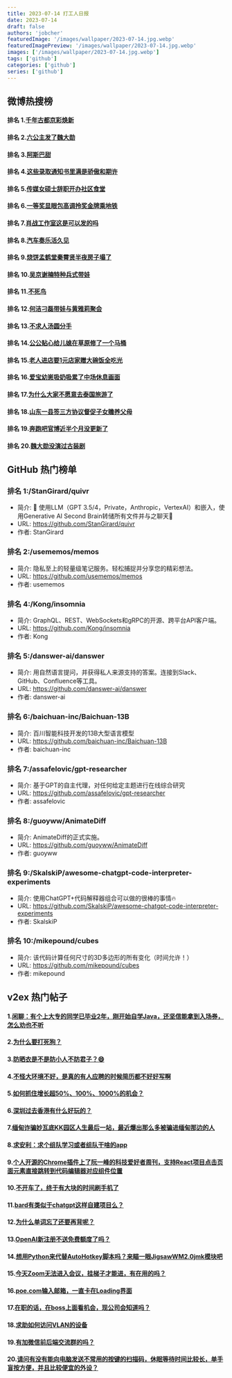 ```yaml
---
title: 2023-07-14 打工人日报
date: 2023-07-14
draft: false
authors: 'jobcher'
featuredImage: '/images/wallpaper/2023-07-14.jpg.webp'
featuredImagePreview: '/images/wallpaper/2023-07-14.jpg.webp'
images: ['/images/wallpaper/2023-07-14.jpg.webp']
tags: ['github']
categories: ['github']
series: ['github']
---
```


## 微博热搜榜

#### 排名 1.[千年古都京彩焕新](https://s.weibo.com/weibo?q=千年古都京彩焕新)
#### 排名 2.[六公主发了魏大勋](https://s.weibo.com/weibo?q=六公主发了魏大勋)
#### 排名 3.[阿斯巴甜](https://s.weibo.com/weibo?q=阿斯巴甜)
#### 排名 4.[这些录取通知书里满是骄傲和期许](https://s.weibo.com/weibo?q=这些录取通知书里满是骄傲和期许)
#### 排名 5.[传媒女硕士辞职开办社区食堂](https://s.weibo.com/weibo?q=传媒女硕士辞职开办社区食堂)
#### 排名 6.[一等奖显眼包高调拎奖金牌乘地铁](https://s.weibo.com/weibo?q=一等奖显眼包高调拎奖金牌乘地铁)
#### 排名 7.[肖战工作室这是可以发的吗](https://s.weibo.com/weibo?q=肖战工作室这是可以发的吗)
#### 排名 8.[汽车奏乐活久见](https://s.weibo.com/weibo?q=汽车奏乐活久见)
#### 排名 9.[烧饼孟鹤堂秦霄贤半夜房子塌了](https://s.weibo.com/weibo?q=烧饼孟鹤堂秦霄贤半夜房子塌了)
#### 排名 10.[吴京谢楠特种兵式带娃](https://s.weibo.com/weibo?q=吴京谢楠特种兵式带娃)
#### 排名 11.[不死鸟](https://s.weibo.com/weibo?q=不死鸟)
#### 排名 12.[何洁刁磊带娃与黄雅莉聚会](https://s.weibo.com/weibo?q=何洁刁磊带娃与黄雅莉聚会)
#### 排名 13.[不求人汤圆分手](https://s.weibo.com/weibo?q=不求人汤圆分手)
#### 排名 14.[公公贴心给儿媳在草原修了一个马桶](https://s.weibo.com/weibo?q=公公贴心给儿媳在草原修了一个马桶)
#### 排名 15.[老人进店要1元店家赠大碗饭全吃光](https://s.weibo.com/weibo?q=老人进店要1元店家赠大碗饭全吃光)
#### 排名 16.[爱宝幼崽吸奶吸累了中场休息画面](https://s.weibo.com/weibo?q=爱宝幼崽吸奶吸累了中场休息画面)
#### 排名 17.[为什么大家不愿意去泰国旅游了](https://s.weibo.com/weibo?q=为什么大家不愿意去泰国旅游了)
#### 排名 18.[山东一县签三方协议督促子女赡养父母](https://s.weibo.com/weibo?q=山东一县签三方协议督促子女赡养父母)
#### 排名 19.[奔跑吧官博近半个月没更新了](https://s.weibo.com/weibo?q=奔跑吧官博近半个月没更新了)
#### 排名 20.[魏大勋没演过古装剧](https://s.weibo.com/weibo?q=魏大勋没演过古装剧)
## GitHub 热门榜单

### 排名 1:/StanGirard/quivr
- 简介: 🧠 使用LLM（GPT 3.5/4，Private，Anthropic，VertexAI）和嵌入，使用Generative AI Second Brain转储所有文件并与之聊天🧠
- URL: https://github.com/StanGirard/quivr
- 作者: StanGirard 

### 排名 2:/usememos/memos
- 简介: 隐私至上的轻量级笔记服务。轻松捕捉并分享您的精彩想法。
- URL: https://github.com/usememos/memos
- 作者: usememos 

### 排名 4:/Kong/insomnia
- 简介: GraphQL、REST、WebSockets和gRPC的开源、跨平台API客户端。
- URL: https://github.com/Kong/insomnia
- 作者: Kong 

### 排名 5:/danswer-ai/danswer
- 简介: 用自然语言提问，并获得私人来源支持的答案。连接到Slack、GitHub、Confluence等工具。
- URL: https://github.com/danswer-ai/danswer
- 作者: danswer-ai 

### 排名 6:/baichuan-inc/Baichuan-13B
- 简介: 百川智能科技开发的13B大型语言模型
- URL: https://github.com/baichuan-inc/Baichuan-13B
- 作者: baichuan-inc 

### 排名 7:/assafelovic/gpt-researcher
- 简介: 基于GPT的自主代理，对任何给定主题进行在线综合研究
- URL: https://github.com/assafelovic/gpt-researcher
- 作者: assafelovic 

### 排名 8:/guoyww/AnimateDiff
- 简介: AnimateDiff的正式实施。
- URL: https://github.com/guoyww/AnimateDiff
- 作者: guoyww 

### 排名 9:/SkalskiP/awesome-chatgpt-code-interpreter-experiments
- 简介: 使用ChatGPT+代码解释器组合可以做的很棒的事情🔥
- URL: https://github.com/SkalskiP/awesome-chatgpt-code-interpreter-experiments
- 作者: SkalskiP 

### 排名 10:/mikepound/cubes
- 简介: 该代码计算任何尺寸的3D多边形的所有变化（时间允许！）
- URL: https://github.com/mikepound/cubes
- 作者: mikepound 

## v2ex 热门帖子

#### 1.[闲聊：有个上大专的同学已毕业2年，刚开始自学Java，还坚信能拿到入场券，怎么劝也不听](https://www.v2ex.com/t/956631#reply71)
#### 2.[为什么要打死狗？](https://www.v2ex.com/t/956642#reply61)
#### 3.[防晒衣是不是防小人不防君子？😄](https://www.v2ex.com/t/956636#reply34)
#### 4.[不怪大环境不好，是真的有人应聘的时候简历都不好好写啊](https://www.v2ex.com/t/956633#reply27)
#### 5.[如何抓住增长超50%、100%、1000%的机会？](https://www.v2ex.com/t/956629#reply26)
#### 6.[深圳过去香港有什么好玩的？](https://www.v2ex.com/t/956627#reply21)
#### 7.[缅甸诈骗妙瓦底KK园区人生最后一站，最近爆出那么多被骗进缅甸那边的人](https://www.v2ex.com/t/956641#reply15)
#### 8.[求安利：求个组队学习或者组队干啥的app](https://www.v2ex.com/t/956628#reply9)
#### 9.[个人开源的Chrome插件上了阮一峰的科技爱好者周刊，支持React项目点击页面元素直接跳转到代码编辑器对应组件位置](https://www.v2ex.com/t/956638#reply9)
#### 10.[不开车了，终于有大块的时间刷手机了](https://www.v2ex.com/t/956651#reply7)
#### 11.[bard有类似于chatgpt这样自建项目么？](https://www.v2ex.com/t/956630#reply5)
#### 12.[为什么单词忘了还要再背呢？](https://www.v2ex.com/t/956652#reply4)
#### 13.[OpenAI新注册不送免费额度了吗？](https://www.v2ex.com/t/956632#reply3)
#### 14.[想用Python来代替AutoHotkey脚本吗？来瞄一眼JigsawWM2.0jmk模块吧](https://www.v2ex.com/t/956635#reply2)
#### 15.[今天Zoom无法进入会议，挂梯子才能进，有在用的吗？](https://www.v2ex.com/t/956645#reply2)
#### 16.[poe.com输入邮箱，一直卡在Loading界面](https://www.v2ex.com/t/956647#reply2)
#### 17.[在职的话，在boss上面看机会，现公司会知道吗？](https://www.v2ex.com/t/956650#reply2)
#### 18.[求助如何访问VLAN的设备](https://www.v2ex.com/t/956637#reply1)
#### 19.[有加微信前后端交流群的吗？](https://www.v2ex.com/t/956639#reply1)
#### 20.[请问有没有能向电脑发送不常用的按键的扫描码，休眠等待时间比较长，单手盲按方便，并且比较便宜的外设？](https://www.v2ex.com/t/956648#reply1)
